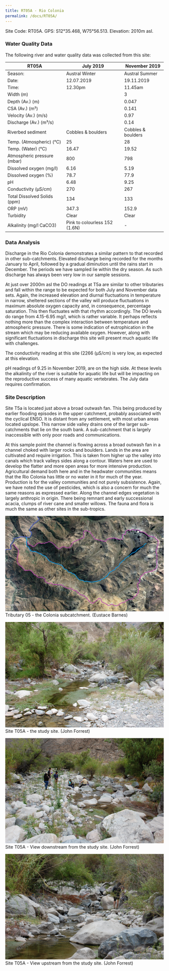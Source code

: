 ```yaml
---
title: RT05A - Rio Colonia
permalink: /docs/RT05A/
---
```


Site Code: RT05A.  GPS: S12°35.468, W75°56.513. Elevation:
2010m asl.

### Water Quality Data

The following river and water quality data was collected from this site:

| RT05A                        | July 2019                     | November 2019            |
|------------------------------|-------------------------------|--------------------------|
| Season:                      | Austral Winter                | Austral Summer           |
| Date:                        | 12.07.2019                    | 19.11.2019               |
| Time:                        | 12.30pm                       | 11.45am                  |
| Width (m)                    |                               | 3                        |
| Depth (Av.) (m)              |                               | 0.047                    |
| CSA (Av.) (m²)               |                               | 0.141                    |
| Velocity (Av.) (m/s)         |                               | 0.97                     |
| Discharge (Av.) (m³/s)       |                               | 0.14                     |
| Riverbed sediment            | Cobbles & boulders            | Cobbles & boulders       |
| Temp. (Atmospheric) (°C)     | 25                            | 28                       |
| Temp. (Water) (°C)           | 16.47                         | 19.52                    |
| Atmospheric pressure (mbar)  | 800                           | 798                      |
| Dissolved oxygen (mg/l)      | 6.16                          | 5.19                     |
| Dissolved oxygen (%)         | 78.7                          | 77.9                     |
| pH                           | 6.48                          | 9.25                     |
| Conductivity (µS/cm)         | 270                           | 267                      |
| Total Dissolved Solids (ppm) | 134                           | 133                      |
| ORP (mV)                     | 347.3                         | 152.9                    |
| Turbidity                    | Clear                         | Clear                    |
| Alkalinity (mg/l CaCO3)      | Pink to colourless 152 (1.6N) |  -                       |

### Data Analysis
Discharge in the Rio Colonia demonstrates a similar pattern to that recorded in other sub-catchments. Elevated discharge being recorded for the months January to April, followed by a gradual diminution until the rains start in December. The periods we have sampled lie within the dry season. As such discharge has always been very low in our sample sessions.   

At just over 2000m asl the DO readings at T5a are similar to other tributaries and fall within the range to be expected for both July and November data sets. Again, the increased elevation and diurnal fluctuations in temperature in narrow, sheltered sections of the valley will produce fluctuations in maximum absolute oxygen capacity and, in consequence, percentage saturation. This then fluctuates with that rhythm accordingly. The DO levels do range from 4.15-6.95 mg/l, which is rather variable. It perhaps reflects nothing more than the complex interaction between temperature and atmospheric pressure. There is some indication of eutrophication in the stream which may be reducing available oxygen. However, along with significant fluctuations in discharge this site will present much aquatic life with challenges. 

The conductivity reading at this site (2266 (µS/cm) is very low, as expected at this elevation. 

pH readings of 9.25 in November 2019, are on the high side. At these levels the alkalinity of the river is suitable for aquatic life but will be impacting on the reproductive success of many aquatic vertebrates. The July data requires confirmation. 


### Site Description
Site T5a is located just above a broad outwash fan. This being produced by earlier flooding episodes in the upper catchment, probably associated with the cyclical ENSO. It is distant from any settlement, with most urban areas located upslope. This narrow side valley drains one of the larger sub-catchments that lie on the south bank. A sub-catchment that is largely inaccessible with only poor roads and communications.

At this sample point the channel is flowing across a broad outwash fan in a channel choked with larger rocks and boulders. Lands in the area are cultivated and require irrigation. This is taken from higher up the valley into canals which track valleys sides along a contour. Waters here are used to develop the flatter and more open areas for more intensive production. Agricultural demand both here and in the headwater communities means that the Rio Colonia has little or no water in it for much of the year. Production is for the valley communities and not purely subsistence. Again, we have noted the use of pesticides, which is also a concern for much the same reasons as expressed earlier. Along the channel edges vegetation is largely anthropic in origin. There being remnant and early successional acacia, clumps of river cane and smaller willows. The fauna and flora is much the same as other sites in the sub-tropics. 


![Tributary T05 - the Colonia subcatchment. (Eustace Barnes)](/assets/SiteDescriptions/T5/T5Coloniasubcatchment.jpg)
Tributary 05 - the Colonia subcatchment. (Eustace Barnes)


![Site T05A - the study site. (John Forrest)](/assets/SiteDescriptions/T5/T5AStudysite.JPG)
Site T05A - the study site. (John Forrest)


![Site T05A - View downstream from the study site. (John Forrest)](/assets/SiteDescriptions/T5/T5AViewdownstream.JPG)
Site T05A - View downstream from the study site. (John Forrest)


![Site T05A - View upstream from the study site. (John Forrest)](/assets/SiteDescriptions/T5/T5AViewupstream.JPG)
Site T05A - View upstream from the study site. (John Forrest)

